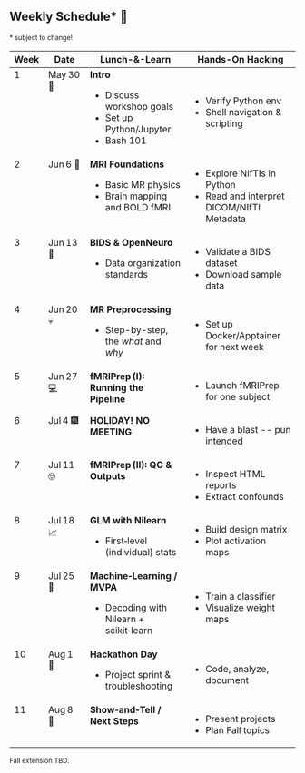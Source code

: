 ## Weekly Schedule* 📅
<sub>* subject to change!</sub>

<!-- raw HTML below -->
<div class="responsive-table">
<table>
  <thead>
    <tr>
      <th>Week</th>
      <th>Date</th>
      <th>Lunch-&-Learn</th>
      <th>Hands-On Hacking</th>
    </tr>
  </thead>
  <tbody>
    <tr>
      <td valign="top">1</td>
      <td valign="top">May 30 🔰 </td>
      <td valign="top"><strong>Intro</strong>
        <ul>
          <li>Discuss workshop goals</li>
          <li>Set up Python/Jupyter</li>
          <li>Bash 101</li>
        </ul>
      </td>
      <td valign="middle">
        <ul>
          <li>Verify Python env</li>
          <li>Shell navigation &amp; scripting</li>
        </ul>
      </td>
    </tr>
    <tr>
      <td valign="top">2</td>
      <td valign="top">Jun 6 🧠 </td>
      <td valign="top"><strong>MRI Foundations</strong>
        <ul>
          <li>Basic MR physics</li>
          <li>Brain mapping and BOLD fMRI</li>
        </ul>
      </td>
      <td valign="middle">
        <ul>
          <li>Explore NIfTIs in Python</li>
          <li>Read and interpret DICOM/NIfTI Metadata</li>
        </ul>
      </td>
    </tr>
    <tr>
      <td valign="top">3</td>
      <td valign="top">Jun 13 📎 </td>
      <td valign="top"><strong>BIDS &amp; OpenNeuro</strong>
        <ul>
          <li>Data organization standards</li>
        </ul>
      </td>
      <td valign="middle">
        <ul>
          <li>Validate a BIDS dataset</li>
          <li>Download sample data</li>
        </ul>
      </td>
    </tr>
    <tr>
      <td valign="top">4</td>
      <td valign="top">Jun 20 💀 </td>
      <td valign="top"><strong>MR Preprocessing</strong>
        <ul>
          <li>Step-by-step, the <em>what</em> and <em>why</em></li>
        </ul>
      </td>
      <td valign="middle">
        <ul>
          <li>Set up Docker/Apptainer for next week</li>
        </ul>
      </td>
    </tr>
    <tr>
      <td valign="top">5</td>
      <td valign="top">Jun 27 💻 </td>
      <td valign="top"><strong>fMRIPrep (I): Running the Pipeline</strong></td>
      <td valign="middle">
        <ul>
          <li>Launch fMRIPrep for one subject</li>
        </ul>
      </td>
    </tr>
    <tr>
      <td valign="top">6</td>
      <td valign="top">Jul 4 🎆 </td>
      <td valign="top"><strong>HOLIDAY! NO MEETING</strong></td>
      <td valign="middle">
        <ul>
          <li>Have a blast -- pun intended</li>
        </ul>
      </td>
    </tr>
    <tr>
      <td valign="top">7</td>
      <td valign="top">Jul 11 🤓 </td>
      <td valign="top"><strong>fMRIPrep (II): QC &amp; Outputs</strong></td>
      <td valign="middle">
        <ul>
          <li>Inspect HTML reports</li>
          <li>Extract confounds</li>
        </ul>
      </td>
    </tr>
    <tr>
      <td valign="top">8</td>
      <td valign="top">Jul 18 📈 </td>
      <td valign="top"><strong>GLM with Nilearn</strong>
        <ul>
          <li>First‑level (individual) stats</li>
        </ul>
      </td>
      <td valign="middle">
        <ul>
          <li>Build design matrix</li>
          <li>Plot activation maps</li>
        </ul>
      </td>
    </tr>
    <tr>
      <td valign="top">9</td>
      <td valign="top">Jul 25 🤖 </td>
      <td valign="top"><strong>Machine‑Learning / MVPA</strong>
        <ul>
          <li>Decoding with Nilearn + scikit‑learn</li>
        </ul>
      </td>
      <td valign="middle">
        <ul>
          <li>Train a classifier</li>
          <li>Visualize weight maps</li>
        </ul>
      </td>
    </tr>
    <tr>
      <td valign="top">10</td>
      <td valign="top">Aug 1 🏃 </td>
      <td valign="top"><strong>Hackathon Day</strong>
        <ul>
          <li>Project sprint &amp; troubleshooting</li>
        </ul>
      </td>
      <td valign="middle">
        <ul>
          <li>Code, analyze, document</li>
        </ul>
      </td>
    </tr>
    <tr>
      <td valign="top">11</td>
      <td valign="top">Aug 8 🔮 </td>
      <td valign="top"><strong>Show‑and‑Tell / Next Steps</strong></td>
      <td valign="middle">
        <ul>
          <li>Present projects</li>
          <li>Plan Fall topics</li>
        </ul>
      </td>
    </tr>
  </tbody>
</table>
</div>
  
<sub>Fall extension TBD.</sub>
